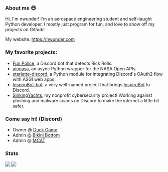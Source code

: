 
### About me :sunglasses:

Hi, I'm nwunder! I'm an aerospace engineering student and self-taught Python developer.
I mostly just program for fun, and love to show off my projects on Github!

My website: https://nwunder.com

### My favorite projects:
- [Fun Police](https://github.com/nwunderly/Rickroll-warning-system), a Discord bot that detects Rick Rolls.
- [aionasa](https://github.com/nwunderly/aionasa), an async Python wrapper for the NASA Open APIs.
- [starlette-discord](https://github.com/nwunderly/starlette-discord), a Python module for integrating Discord's OAuth2 flow with ASGI web apps.
- [InspiroBot-bot](https://github.com/nwunderly/inspirobot-bot), a very well-named project that brings [InspiroBot](https://inspirobot.me) to Discord.
- [SinkingYachts](https://github.com/SinkingYachts), my nonprofit cybersecurity project! Working against phishing and malware scams on Discord to make the internet a little bit safer.

### Come say hi! (Discord)
- Owner @ [Duck Game](https://duckga.me)
- Admin @ [Bikini Bottom](https://discord.gg/spongebob)
- Admin @ [MCAT](https://discord.gg/premed)

### Stats
<img align="left" src="https://github-readme-stats.vercel.app/api?username=nwunderly&count_private=true&line_height=21&show_icons=true&hide_border=true"/>
<img align="left" src="https://github-readme-stats.vercel.app/api/top-langs/?username=nwunderly&layout=compact&card_width=250&hide_border=true&langs_count=8"/>

